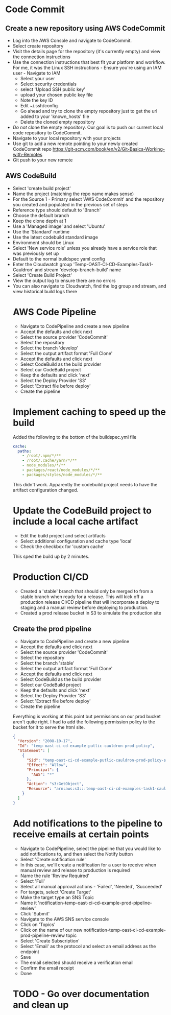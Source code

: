 # Code Commit

## Create a new repository using AWS CodeCommit

- Log into the AWS Console and navigate to CodeCommit.
- Select create repository
- Visit the details page for the repository (it's currently empty) and
  view the connection instructions
- Use the connection instructions that best fit your platform and
  workflow. For me, it was the Linux SSH instructions - Ensure you're using an IAM user - Navigate to IAM
  - Select your user
  - Select security credentials
  - select 'Upload SSH public key'
  - upload your chosen public key file
  - Note the key ID
  - Edit ~/.ssh/config
  - Go ahead and try to clone the empty repository just to get the url
    added to your 'known_hosts' file
  - Delete the cloned empty repository
- _Do not_ clone the empty repository. Our goal is to push our current
  local code repository to CodeCommit.
- Navigate to your local repository with your projects
- Use git to add a new remote pointing to your newly created CodeCommit repo
  https://git-scm.com/book/en/v2/Git-Basics-Working-with-Remotes
- Git push to your new remote

## AWS CodeBuild

- Select 'create build project'
- Name the project (matching the repo name makes sense)
- For the Source 1 - Primary select 'AWS CodeCommit' and the
  repository you created and populated in the previous set of steps
- Reference type should default to 'Branch'
- Choose the default branch
- Keep the clone depth at 1
- Use a 'Managed image' and select 'Ubuntu'
- Use the 'Standard' runtime
- Use the latest codebuild standard image
- Environment should be Linux
- Select 'New service role' unless you already have a service role
  that was previously set up
- Default to the normal buildspec yaml config
- Enter the Cloudwatch group 'Temp-OAST-CI-CD-Examples-Task1-Cauldron'
  and stream 'develop-branch-build' name
- Select 'Create Build Project'
- View the output log to ensure there are no errors
- You can also navigate to Cloudwatch, find the log group and stream,
  and view historical build logs there
  <!-- - Navigate to the build project and create a build trigger
  	- .......NOTE - it seems that there's no easy way to trigger on
    commit. It can be set up to be a timed job but not triggered without
    jumping through hoops involving lamba functions.
- Went ahead and created a build trigger to run every hour to see how it behaves
- The trigger always runs based on the schedule and it doesn't bother
  to detect whether it should run based on code changes
- Deleted my build trigger -->

---

_TODO_ Later on I discovered that the best build trigger and
deployment method is to use codepipeline. We'll want to revise these directions.

---

## Generate a buildspec.yml file to implement the build pipeline

See the example in [buildspec.yml](buildspec.yml)

_NOTE_ this buildspec.yml file already exists in the current repository
and is working with the pipeline. There is no need to edit or create a new one.

- Commit buildspec.yml and push to the AWS hosted Git develop branch
- Navigate to CodeBuild->Build Projects, select the previously created
  project and click 'start build'
- Accept the defaults and click the 'Start Build' button at the bottom

<!-- ## Create an artifact repository to store build artifacts

*TURNS OUT THAT THIS IS NOT THE RIGHT TOOL! Do not follow these steps*

At this point we have a basic working build but we want to be able to
store the build artifacts (site and reports) somewhere.

- Navigate to CodeCommit and select Artifacts->Repositories
- Create a new artifact repository
- You may need to create a 'domain' at this point. I'm choosing the
  same name as my repo and artifact repo - 'temp-oast-ci-cd-examples-task1-cauldron'

It appears that this particular artifact repository is not for general
purpose artifacts but is meant to host standardized build packages
(npm, maven, etc). This is not currently useful for us.

- Delete the repository and domain that you just created -->

<!-- ## Enable S3 artifacts on the Build project

- Navigate to CodeBuild->Build Projects and edit the project selecting 'artifacts'
- Select S3
- Select a pre-existing S3 bucket. I'm using our already established
  bucket and placing the contents of this build in a subfolder
- Accept the rest of the defaults
- Start a new build and hope the artifacts end up in the right place
- It worked!
- Unfortunately the new folder is not public and it appears that the
  objects are encrypted
- Updated the s3 folder to be public
- Error on viewing the folder and index.html file in the folder
  related to the previously mentioned encryption from codebuild
- Navigate back to edit the build project, edit and select 'disable artifact encryption'
- Try another build
- It appears that every codebuild artifact is not public and has to be
  made manually public at this point
- added the following policy to the permissions tab of the s3 bucket to ensure public access

``` json
	{
    "Version": "2008-10-17",
    "Id": "temp-oast-ci-cd-example-putlic-cauldron-policy",
    "Statement": [
        {
            "Sid": "temp-oast-ci-cd-example-putlic-cauldron-policy-stm1",
            "Effect": "Allow",
            "Principal": {
                "AWS": "*"
            },
            "Action": "s3:GetObject",
            "Resource": "arn:aws:s3:::temp-oast-ci-cd-examples-task1-cauldron/*"
        }
    ]
	}
```

- Everything is basically working now but it turns out that the
  cauldron code has non-relative references to css which breaks
  deploying the site at a sub-path under the s3 top level
  bucket. Fixing this is nontrivial due to the react router
  setup. We'd have to set up a basename and work with the Cauldron
  code more than is necessary for our setup. Going to test a build
  from AWS to the top level. In order to do this I'm going to revisit
  our Artifact configuration described above and change the location
  to a new s3 bucket cloned from the original. This requires a similar
  setup as described above..
- Cloned the old s3 folder, enabled hosting, set perms, changed the
  build project artifact settings to point to the new bucket, had to
  update the Name field to be '/' to prevent deployment to a sub-path
  defaulting to the project name.
- Performed another codebuild - it works!

*TODO* in the next section figured out the best way to manage
deployments. Revise the previous instructions. -->

# AWS Code Pipeline

- Navigate to CodePipeline and create a new pipeline
- Accept the defaults and click next
- Select the source provider 'CodeCommit'
- Select the repository
- Select the branch 'develop'
- Select the output artifact format 'Full Clone'
- Accept the defaults and click next
- Select CodeBuild as the build provider
- Select our CodeBuild project
- Keep the defaults and click 'next'
- Select the Deploy Provider 'S3'
- Select 'Extract file before deploy'
- Create the pipeline

<!-- # Undo our artifact deployment from the CodeBuild section

We're undoing our previous deployment method because it's handled by
Code Pipeline.

- Navigate to CodeBuild -> Projects and edit the Artifacts
  configuration for our project
- Change the artifact setting to 'No Artifacts' and click 'Update Artifacts' -->

# Implement caching to speed up the build

Added the following to the bottom of the buildspec.yml file

```yaml
cache:
  paths:
    - /root/.npm/*/**
    - /root/.cache/yarn/*/**
    - node_modules/*/**
    - packages/react/node_modules/*/**
    - packages/styles/node_modules/*/**
```

This didn't work. Apparently the codebuild project needs to have the
artifact configuration changed.

# Update the CodeBuild project to include a local cache artifact

- Edit the build project and select artifacts
- Select additional configuration and cache type 'local'
- Check the checkbox for 'custom cache'

This sped the build up by 2 minutes.

# Production CI/CD

- Created a 'stable' branch that should only be merged to from a
  stable branch when ready for a release. This will kick off a
  production release CI/CD pipeline that will incorporate a deploy to
  staging and a manual review before deploying to production.
- Created a prod release bucket in S3 to simulate the production site

## Create the prod pipeline

- Navigate to CodePipeline and create a new pipeline
- Accept the defaults and click next
- Select the source provider 'CodeCommit'
- Select the repository
- Select the branch 'stable'
- Select the output artifact format 'Full Clone'
- Accept the defaults and click next
- Select CodeBuild as the build provider
- Select our CodeBuild project
- Keep the defaults and click 'next'
- Select the Deploy Provider 'S3'
- Select 'Extract file before deploy'
- Create the pipeline

Everything is working at this point but permissions on our prod bucket
aren't quite right. I had to add the following permission policy to
the bucket for it to serve the html site.

```json
{
  "Version": "2008-10-17",
  "Id": "temp-oast-ci-cd-example-putlic-cauldron-prod-policy",
  "Statement": [
    {
      "Sid": "temp-oast-ci-cd-example-putlic-cauldron-prod-policy-stm1",
      "Effect": "Allow",
      "Principal": {
        "AWS": "*"
      },
      "Action": "s3:GetObject",
      "Resource": "arn:aws:s3:::temp-oast-ci-cd-examples-task1-cauldron-prod/*"
    }
  ]
}
```

# Add notifications to the pipeline to receive emails at certain points

- Navigate to CodePipeline, select the pipeline that you would like
  to add notifications to, and then select the Notify button
- Select 'Create notification rule'
- In this case, we'll create a notification for a user to receive when
  manual review and release to production is required
- Name the rule 'Review Required'
- Select 'Full'
- Select all manual approval actions - 'Failed', 'Needed', 'Succeeded'
- For targets, select 'Create Target'
- Make the target type an SNS Topic
- Name it 'notification-temp-oast-ci-cd-example-prod-pipeline-review'
- Click 'Submit'
- Navigate to the AWS SNS service console
- Click on 'Topics'
- Click on the name of our new
  notification-temp-oast-ci-cd-example-prod-pipeline-review topic
- Select 'Create Subscription'
- Select 'Email' as the protocol and select an email address as the endpoint
- Save
- The email selected should receive a verification email
- Confirm the email receipt
- Done

# TODO - Go over documentation and clean up
